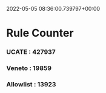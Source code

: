 2022-05-05 08:36:00.739797+00:00
# Rule Counter 
 ### UCATE : 427937

 ### Veneto : 19859

 ### Allowlist : 13923